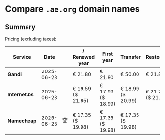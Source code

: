 # Compare `.ae.org` domain names

## Summary

Pricing (excluding taxes):

| Service | Date |  | / Renewed year | First year | Transfer | Restoration |
|--|--|--|--|--|--|--|
| **Gandi** | 2025-06-23 |  | € 21.80 | € 21.80 | € 50.00 | € 21.80 |
| **Internet.bs** | 2025-06-23 |  | € 19.59<br>($ 21.65) | € 17.99<br>($ 18.99) | € 18.99<br>($ 20.99) | € 21.25<br>($ 21.05) |
| **Namecheap** | 2025-06-23 | 🏆 | € 17.35<br>($ 19.98) | € 17.35<br>($ 19.98) | € 17.35<br>($ 19.98) |  |
